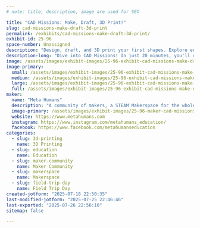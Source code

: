 ```yaml
---
# note: title, description, image are used for SEO

title: "CAD Missions: Make, Draft, 3D Print!"
slug: cad-missions-make-draft-3d-print
permalink: /exhibits/cad-missions-make-draft-3d-print/
exhibit-id: 25-96
space-number: Unassigned
description: "Design, draft, and 3D print your first shapes. Explore engineering design hands-on!"
description-long: "Dive into CAD Missions! In just 20 minutes, you'll design a simple 3D shape using Tinkercad, create its technical drawing on real drafting paper, and bring it to life on a 3D printer. Take home your creation, plus a paper model to cut and assemble. Perfect for beginners, no experience required!"
image: /assets/images/exhibit-images/25-96-exhibit-cad-missions-make-draft-3d-print-cad-maker-faire-hero-large.png
image-primary: 
  small: /assets/images/exhibit-images/25-96-exhibit-cad-missions-make-draft-3d-print-cad-maker-faire-hero-small.png
  medium: /assets/images/exhibit-images/25-96-exhibit-cad-missions-make-draft-3d-print-cad-maker-faire-hero-medium.png
  large: /assets/images/exhibit-images/25-96-exhibit-cad-missions-make-draft-3d-print-cad-maker-faire-hero-large.png
  full: /assets/images/exhibit-images/25-96-exhibit-cad-missions-make-draft-3d-print-cad-maker-faire-hero-full.png
maker: 
  name: "Meta Humans"
  description: "A community of makers, a STEAM Makerspace for the whole family. In-person supplemental education centers where members collaborate on projects, cosplay, electronics, coding, laser engraving, 3D printing, D&D, improv, arts & crafts, business and more."
  image-primary: /assets/images/exhibit-images/25-96-maker-cad-missions-make-draft-3d-print-screenshot-2025-07-18-at-1-53-33-pm-3358-medium.png
  website: https://www.metahumans.com
  instagram: https://www.instagram.com/metahumans_education/
  facebook: https://www.facebook.com/metahumanseducation
categories: 
  - slug: 3d-printing
    name: 3D Printing
  - slug: education
    name: Education
  - slug: maker-community
    name: Maker Community
  - slug: makerspace
    name: Makerspace
  - slug: field-trip-day
    name: Field Trip Day
created-jotform: "2025-07-18 22:50:35"
last-modified-jotform: "2025-07-25 22:46:46"
last-exported: "2025-07-26 22:56:10"
sitemap: false

---
```

